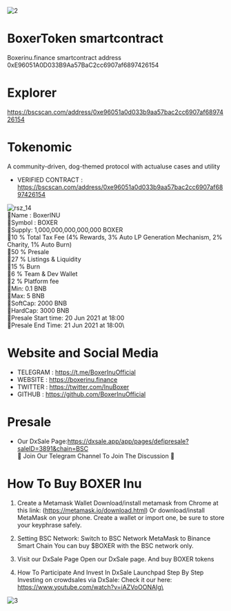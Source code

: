 
![2](https://user-images.githubusercontent.com/85898015/122565671-69be3900-d04f-11eb-9b6d-4e3a25689243.png)

# BoxerToken smartcontract
Boxerinu.finance smartcontract address 0xE96051A0D033B9Aa57BaC2cc6907af6897426154

# Explorer
https://bscscan.com/address/0xe96051a0d033b9aa57bac2cc6907af6897426154

# Tokenomic
A community-driven, dog-themed protocol with actualuse cases and utility

* VERIFIED CONTRACT : https://bscscan.com/address/0xe96051a0d033b9aa57bac2cc6907af6897426154

![rsz_14](https://user-images.githubusercontent.com/85898015/122566602-65dee680-d050-11eb-8dc4-5b0d6b6653f6.png)\
🐶Name : BoxerINU\
🐶Symbol : BOXER\
🐶Supply: 1,000,000,000,000,000 BOXER\
🐶10 % Total Tax Fee (4% Rewards, 3% Auto LP Generation Mechanism, 2% Charity, 1% Auto Burn)\
🐶50 % Presale\
🐶27 % Listings & Liquidity\
🐶15 % Burn\
🐶6 % Team & Dev Wallet\
🐶2 % Platform fee\
🐶Min: 0.1 BNB\
🐶Max: 5 BNB\
🐶SoftCap: 2000 BNB\
🐶HardCap: 3000 BNB\
🐶Presale Start time: 20 Jun 2021 at 18:00\
🐶Presale End Time:	21 Jun 2021 at 18:00\

# Website and Social Media
* TELEGRAM : https://t.me/BoxerInuOfficial
* WEBSITE : https://boxerinu.finance
* TWITTER :  https://twitter.com/InuBoxer
* GITHUB : https://github.com/BoxerInuOfficial

# Presale
* Our DxSale Page:https://dxsale.app/app/pages/defipresale?saleID=3891&chain=BSC \
🐶 Join Our Telegram Channel To Join The Discussion 🐶

# How To Buy BOXER Inu
01. Create a Metamask Wallet
Download/install metamask from Chrome at this link: (https://metamask.io/download.html) Or download/install MetaMask on your phone. Create a wallet or import one, be sure to store your keyphrase safely.

02. Setting BSC Network:
Switch to BSC Network MetaMask to Binance Smart Chain You can buy $BOXER with the BSC network only.

03. Visit our DxSale Page
Open our DxSale page. And buy BOXER tokens

04. How To Participate And Invest In DxSale Launchpad Step By Step Investing on crowdsales via DxSale:
Check it our here: https://www.youtube.com/watch?v=iAZVoOONAIg\

![3](https://user-images.githubusercontent.com/85898015/122566089-d6d1ce80-d04f-11eb-9078-e187cfbe8921.png)


